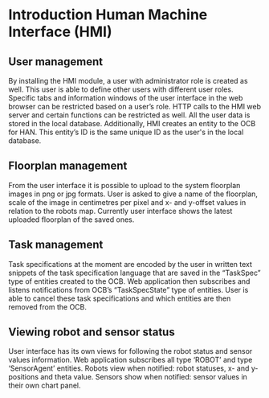 # Introduction Human Machine Interface (HMI)

## User management

By installing the HMI module, a user with administrator role is created as well. This user is able to define other users with different user roles. Specific tabs and information windows of the user interface in the web browser can be restricted based on a user’s role. HTTP calls to the HMI web server and certain functions can be restricted as well. All the user data is stored in the local database. Additionally, HMI creates an entity to the OCB for HAN. This entity’s ID is the same unique ID as the user's in the local database.

## Floorplan management

From the user interface it is possible to upload to the system floorplan images in png or jpg formats. User is asked to give a name of the floorplan, scale of the image in centimetres per pixel and x- and y-offset values in relation to the robots map. Currently user interface shows the latest uploaded floorplan of the saved ones.

## Task management

Task specifications at the moment are encoded by the user in written text snippets of the task specification language that are saved in the “TaskSpec” type of entities created to the OCB. Web application then subscribes and listens notifications from OCB’s “TaskSpecState” type of entities. User is able to cancel these task specifications and which entities are then removed from the OCB.

## Viewing robot and sensor status

User interface has its own views for following the robot status and sensor values information. Web application subscribes all type ‘ROBOT’ and type ‘SensorAgent’ entities. Robots view when notified: robot statuses, x- and y-positions and theta value. Sensors show when notified: sensor values in their own chart panel.
